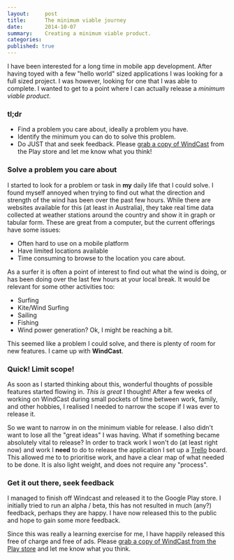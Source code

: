 ```yaml
---
layout:     post
title:      The minimum viable journey
date:       2014-10-07
summary:    Creating a minimum viable product.
categories:
published: true
---
```


I have been interested for a long time in mobile app development. After having
toyed with a few "hello world" sized applications I was looking for a full sized
project. I was however, looking for one that I was able to complete. I wanted to
get to a point where I can actually release a *minimum viable product*.

### tl;dr

* Find a problem you care about, ideally a problem you have.
* Identify the minimum you can do to solve this problem.
* Do JUST that and seek feedback. Please 
  [grab a copy of WindCast](https://market.android.com/details?id=com.feer.windcast) from the
  Play store and let me know what you think!

### Solve a problem you care about

I started to look for a problem or task in **my** daily life that I could solve.
I found myself annoyed when trying to find out what the direction and strength 
of the wind has been over the past few hours. While there are websites available
for this (at least in Australia), they take real time data collected at weather
stations around the country and show it in graph or tabular form. These are
great from a computer, but the current offerings have some issues:

* Often hard to use on a mobile platform
* Have limited locations available
* Time consuming to browse to the location you care about.

As a surfer it is often a point of interest to find out what the wind is doing,
or has been doing over the last few hours at your local break. It would be
relevant for some other activities too:

* Surfing
* Kite/Wind Surfing
* Sailing
* Fishing
* Wind power generation? Ok, I might be reaching a bit.

This seemed like a problem I could solve, and there is plenty of room for new
features. I came up with **WindCast**.

### Quick! Limit scope!

As soon as I started thinking about this, wonderful thoughts of possible
features started flowing in. *This is great* I thought! After a few weeks of
working on WindCast during small pockets of time between work, family, and other
hobbies, I realised I needed to narrow the scope if I was ever to release it.

So we want to narrow in on the minimum viable for release. I also didn't want to
lose all the "great ideas" I was having. What if something became absolutely
vital to release? In order to track work I won't do (at least right now) and
work I **need** to do to release the application I set up a
[Trello](https://trello.com/) board. This allowed me to to prioritise work, and
have a clear map of what needed to be done. It is also light weight, and does
not require any "process".

### Get it out there, seek feedback

I managed to finish off Windcast and released it to the Google Play store. I
initially tried to run an alpha / beta, this has not resulted in much (any?)
feedback, perhaps they are happy. I have now released this to the public and
hope to gain some more feedback.

Since this was really a learning exercise for me, I have happily released this
free of charge and free of ads. Please
[grab a copy of WindCast from the Play store](https://market.android.com/details?id=com.feer.windcast)
and let me know what you think.
